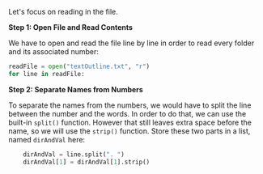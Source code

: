 <!--title={Parsing the File:Coding the Relationships Part 1}-->

<!--badges={Python:11,Algorithms:5}-->

<!--concepts={directedGraphs, introToGraphs, useOfGraphs}-->

Let's focus on reading in the file.

**Step 1: Open File and Read Contents**

We have to open and read the file line by line in order to read every folder and its associated number:

```python
readFile = open("textOutline.txt", "r")
for line in readFile:
```

**Step 2: Separate Names from Numbers**

To separate the names from the numbers, we would have to split the line between the number and the words. In order to do that, we can use the built-in `split()` function. However that still leaves extra space before the name, so we will use the `strip()` function. Store these two parts in a list, named `dirAndVal` here:

```python
	dirAndVal = line.split(". ")
	dirAndVal[1] = dirAndVal[1].strip()
```


